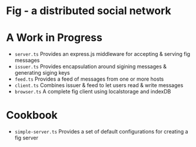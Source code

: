 # Fig - a distributed social network

# A Work in Progress

- `server.ts` Provides an express.js middleware for accepting & serving fig messages
- `issuer.ts` Provides encapsulation around sigining messages & generating siging keys
- `feed.ts` Provides a feed of messages from one or more hosts
- `client.ts` Combines issuer & feed to let users read & write messages
- `browser.ts` A complete fig client using localstorage and indexDB

# Cookbook

- `simple-server.ts` Provides a set of default configurations for creating a fig server
